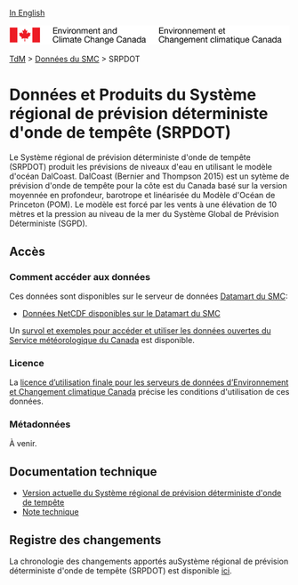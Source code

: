 [In English](readme_rdsps_en.md)

![ECCC logo](../../img_eccc-logo.png)

[TdM](../../readme_fr.md) > [Données du SMC](../readme_fr.md) > SRPDOT

# Données et Produits du Système régional de prévision déterministe d'onde de tempête (SRPDOT)

Le Système régional de prévision déterministe d'onde de tempête (SRPDOT) produit les prévisions de niveaux d'eau en utilisant le modèle d'océan DalCoast. DalCoast (Bernier and Thompson 2015) est un sytème de prévision d'onde de tempête pour la côte est du Canada basé sur la version moyennée en profondeur, barotrope et linéarisée du Modèle d'Océan de Princeton (POM). Le modèle est forcé par les vents à une élévation de 10 mètres et la pression au niveau de la mer du Système Global de Prévision
Déterministe (SGPD).

## Accès

### Comment accéder aux données

Ces données sont disponibles sur le serveur de données [Datamart du SMC](../../msc-datamart/readme_fr.md):

* [Données NetCDF disponibles sur le Datamart du SMC](readme_rdsps-datamart_fr.md)

Un [survol et exemples pour accéder et utiliser les données ouvertes du Service météorologique du Canada](../../usage/readme_fr.md) est disponible.

### Licence

La [licence d’utilisation finale pour les serveurs de données d’Environnement et Changement climatique Canada](../../licence/readme_fr.md) précise les conditions d'utilisation de ces données.

### Métadonnées

À venir.

## Documentation technique

* [Version actuelle du Système régional de prévision déterministe d'onde de tempête](https://collaboration.cmc.ec.gc.ca/cmc/CMOI/product_guide/docs/tech_specifications/tech_specifications_RDSPS_f.pdf)
* [Note technique](http://collaboration.cmc.ec.gc.ca/cmc/CMOI/product_guide/docs/tech_notes/technote_rdsps_f.pdf)

## Registre des changements

La chronologie des changements apportés auSystème régional de prévision déterministe d'onde de tempête (SRPDOT) est disponible [ici](changelog_rdsps_fr.md).
